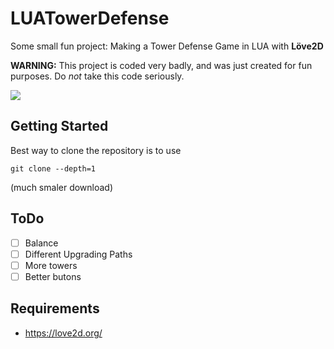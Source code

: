 # LUATowerDefense
Some small fun project: Making a Tower Defense Game in LUA with __Löve2D__

**WARNING:** This project is coded very badly, and was just created for fun purposes. Do *not* take this code seriously.

<img src="http://i.imgur.com/XuwsSbA.png">

## Getting Started
Best way to clone the repository is to use
```
git clone --depth=1
```
(much smaler download)

## ToDo
- [ ] Balance
- [ ] Different Upgrading Paths
- [ ] More towers
- [ ] Better butons

## Requirements
 - https://love2d.org/

